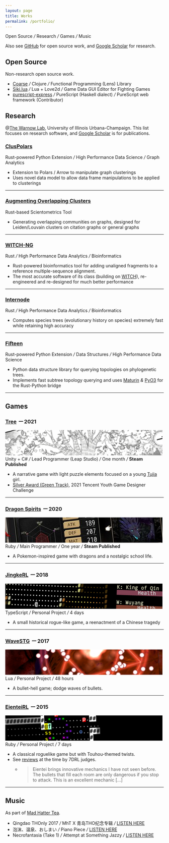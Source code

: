 ```yaml
---
layout: page
title: Works
permalink: /portfolio/
---
```


<div class="tagline">
Open Source  <em class="deemph">/</em> Research <em class="deemph">/</em> Games <em class="deemph">/</em> Music
</div>

Also see [GitHub](https://github.com/RuneBlaze) for open source work, and [Google Scholar](https://scholar.google.com/citations?user=NWaomv8AAAAJ&hl=en) for research.

## Open Source

Non-research open source work.

 - [Coarse](https://github.com/RuneBlaze/coarse) <em class="deemph">/</em> Clojure <em class="deemph">/</em> Functional Programming (Lens) Library
 - [Siki.lua](https://github.com/BakaBBQ/siki.lua) <em class="deemph">/</em> Lua + Love2d <em class="deemph">/</em> Game Data GUI Editor for Fighting Games
 - [purescript-express](https://github.com/purescript-express/purescript-express) <em class="deemph">/</em> PureScript (Haskell dialect) <em class="deemph">/</em> PureScript web framework (Contributor)

## Research

@[The Warnow Lab](http://tandy.cs.illinois.edu/), University of Illinois Urbana-Champaign. This list focuses on research software, and [Google Scholar](https://scholar.google.com/citations?user=NWaomv8AAAAJ&hl=en) is for publications.

### [ClusPolars](https://github.com/RuneBlaze/cluspolars)

<div class="sideline"><i class="fa-brands fa-rust"></i> Rust-powered Python Extension <em class="deemph">/</em> High Performance Data Science <em class="deemph">/</em> Graph Analytics </div>

 - Extension to Polars / Arrow to manipulate graph clusterings
 - Uses novel data model to allow data frame manipulations to be applied to clusterings

-----

### [Augmenting Overlapping Clusters](https://github.com/illinois-or-research-analytics/aocv2_rs)

<div class="sideline"><i class="fa-brands fa-rust"></i> Rust-based Scientometrics Tool</div>

 - Generating overlapping communities on graphs, designed for Leiden/Louvain clusters on citation graphs or general graphs

-----

### [WITCH-NG](https://github.com/RuneBlaze/WITCH-NG)

<div class="sideline"><i class="fa-brands fa-rust"></i> Rust <em class="deemph">/</em> High Performance Data Analytics <em class="deemph">/</em> Bioinformatics</div>

 - Rust-powered bioinformatics tool for adding unaligned fragments to a reference multiple-sequence alignment.
 - The most accurate software of its class (building on [WITCH](https://github.com/c5shen/WITCH)), re-engineered and re-designed for much better performance

-----

### [Internode](https://github.com/RuneBlaze/internode)

<div class="sideline"><i class="fa-brands fa-rust"></i> Rust <em class="deemph">/</em> High Performance Data Analytics <em class="deemph">/</em> Bioinformatics</div>

 - Computes species trees (evolutionary history on species) extremely fast while retaining high accuracy

<!-- [![shields.io](https://img.shields.io/badge/research_paper-bioRxiv_preprint-teal?style=flat-square)](https://www.biorxiv.org/content/10.1101/2022.05.24.493312v1) -->


-----

### [Fifteen](https://github.com/RuneBlaze/fifteen)

<div class="sideline"><i class="fa-brands fa-rust"></i> Rust-powered Python Extension <em class="deemph">/</em> Data Structures <em class="deemph">/</em> High Performance Data Science</div>

 <!-- - Rust-powered Python Native Extension <em class="deemph">/</em> Data Structures <em class="deemph">/</em> High Performance Data Science -->
 - Python data structure library for querying topologies on phylogenetic trees.
 - Implements fast subtree topology querying and uses [Maturin](https://github.com/PyO3/maturin) <em class="deemph">&</em> [PyO3](https://pyo3.rs/v0.16.4/) for the Rust-Python bridge

-----


## Games

### [Tree](https://store.steampowered.com/app/1811630/_Tree/) <em class="deemph">ー</em> 2021
<img src="/assets/images/banners/tree.png" alt="Tree"/>

<div class="sideline"><i class="fa-brands fa-unity"></i> Unity + C# <em class="deemph">/</em> Lead Programmer (Leap Studio) <em class="deemph">/</em> One month <em class="deemph">/</em> <strong><i class="fa-brands fa-square-steam"></i> Steam Published</strong> </div>

- A narrative game with light puzzle elements focused on a young [Tujia](https://en.wikipedia.org/wiki/Tujia_people) girl.
- [Silver Award (Green Track)](https://gameinstitute-qq-com.translate.goog/yxds-2021/works/101910?_x_tr_sl=auto&_x_tr_tl=en&_x_tr_hl=en&_x_tr_pto=wapp), 2021 Tencent Youth Game Designer Challenge 

----

### [Dragon Spirits](https://store.steampowered.com/app/1074190/Dragon_Spirits/) <em class="deemph">ー</em> 2020
<img src="/assets/images/banners/dragonspirits.png" alt="Dragon Spirits"/>

<div class="sideline"><i class="fa-solid fa-gem"></i> Ruby <em class="deemph">/</em> Main Programmer <em class="deemph">/</em> One year <em class="deemph">/</em> <strong><i class="fa-brands fa-square-steam"></i> Steam Published</strong> </div>

- A Pokemon-inspired game with dragons and a nostalgic school life.

----

### [JingkeRL](https://ceremonial.itch.io/jingkerl) <em class="deemph">ー</em> 2018
<img src="/assets/images/banners/jingkerl.png" alt="JingkeRL"/>

<div class="sideline">TypeScript <em class="deemph">/</em> Personal Project <em class="deemph">/</em> 4 days</div>

- A small historical rogue-like game, a reenactment of a Chinese tragedy

----

### [WaveSTG](https://globalgamejam.org/2017/games/wavestg) <em class="deemph">ー</em> 2017
<img src="/assets/images/banners/wavestg.png" alt="WaveSTG"/>

<div class="sideline"> Lua <em class="deemph">/</em> Personal Project <em class="deemph">/</em> 48 hours </div>

 - A bullet-hell game; dodge waves of bullets.

----

### [EienteiRL](http://roguebasin.com/index.php/EienteiRL) <em class="deemph">ー</em> 2015
<img src="/assets/images/banners/eienteirl.png" alt="EienteiRL"/>

<div class="sideline"><i class="fa-solid fa-gem"></i> Ruby <em class="deemph">/</em> Personal Project <em class="deemph">/</em> 7 days </div>

 - A classical roguelike game but with Touhou-themed twists.
 - See [reviews](https://roguetemple.com/7drl/2015/) at the time by 7DRL judges.
   - > Eientei brings innovative mechanics I have not seen before. The bullets that fill each room are only dangerous if you stop to attack. This is an excellent mechanic [...]

------

<!-- ### Misc -->

<!-- #### Competitive Programming

I used to very casually compete at ACM-ICPC.

 - ACM-ICPC 2018 Mid-Atlantic Regional, [6th place](https://mausa18.kattis.com/contests/mausa18/standings) out of 185 teams

---- -->

## Music

As part of [Mad Hatter Tea](https://en.touhouwiki.net/wiki/%E7%96%AF%E5%B8%BD%E5%AD%90%E8%8C%B6%E4%BC%9A).

 - Qingdao THOnly 2017 <em class="deemph">/</em> MhT X 青岛THO纪念专辑 <em class="deemph">/</em> [LISTEN HERE](https://music.163.com/#/album?id=73915857)
 - 泡沫、温泉、おしまい <em class="deemph">/</em> Piano Piece <em class="deemph">/</em> [LISTEN HERE](https://music.163.com/#/album?id=73915857)
 - Necrofantasia (Take 1) <em class="deemph">/</em> Attempt at Something Jazzy <em class="deemph">/</em> [LISTEN HERE](https://music.163.com/#/song?id=1822832248)

<!-- #### Qingdao THOnly 2017 Album ("MhT X 青岛THO纪念专辑", 2017, in collaboration with 核弹阿茶)

[![shields.io](https://img.shields.io/badge/%E2%99%AB_listen_online-netease_cloud_music-red?style=for-the-badge)](https://music.163.com/#/song?id=1822819593) -->

<!-- ------ -->

<!-- #### Misc Doujin Albums (2018 - 2019, as part of Mad Hatter Tea)

[![shields.io](https://img.shields.io/badge/%E2%99%AB_listen_online-netease_cloud_music-red?style=for-the-badge)](https://music.163.com/#/song?id=1822819593)


[![shields.io](https://img.shields.io/badge/%E2%99%AB_listen_online-netease_cloud_music-red?style=for-the-badge)](https://music.163.com/#/song?id=1822832248) -->